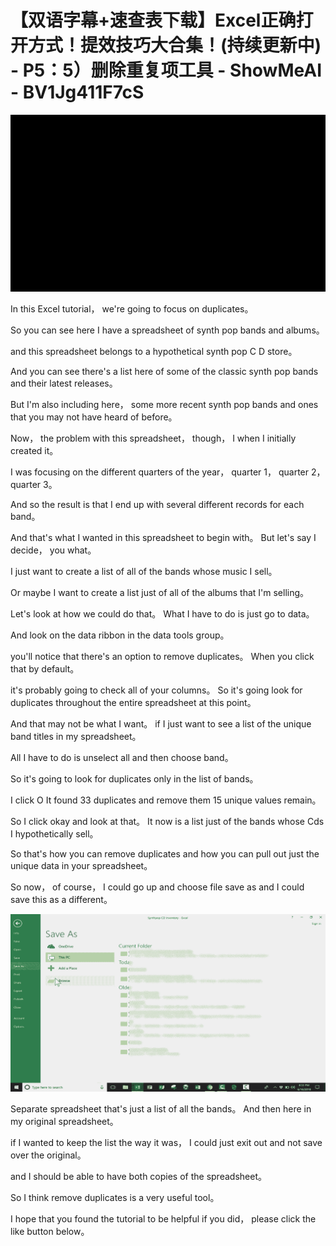 # 【双语字幕+速查表下载】Excel正确打开方式！提效技巧大合集！(持续更新中) - P5：5）删除重复项工具 - ShowMeAI - BV1Jg411F7cS

![](img/f955fa113e72b809ef9ef19a670ec0e3_0.png)

In this Excel tutorial， we're going to focus on duplicates。

 So you can see here I have a spreadsheet of synth pop bands and albums。

 and this spreadsheet belongs to a hypothetical synth pop C D store。

 And you can see there's a list here of some of the classic synth pop bands and their latest releases。

 But I'm also including here， some more recent synth pop bands and ones that you may not have heard of before。

 Now， the problem with this spreadsheet， though， I when I initially created it。

 I was focusing on the different quarters of the year， quarter 1， quarter 2， quarter 3。

 And so the result is that I end up with several different records for each band。

 And that's what I wanted in this spreadsheet to begin with。 But let's say I decide， you what。

 I just want to create a list of all of the bands whose music I sell。

 Or maybe I want to create a list just of all of the albums that I'm selling。

 Let's look at how we could do that。 What I have to do is just go to data。

And look on the data ribbon in the data tools group。

 you'll notice that there's an option to remove duplicates。 When you click that by default。

 it's probably going to check all of your columns。 So it's going look for duplicates throughout the entire spreadsheet at this point。

 And that may not be what I want。 if I just want to see a list of the unique band titles in my spreadsheet。

 All I have to do is unselect all and then choose band。

 So it's going to look for duplicates only in the list of bands。

 I click O It found 33 duplicates and remove them 15 unique values remain。

 So I click okay and look at that。 It now is a list just of the bands whose Cds I hypothetically sell。

 So that's how you can remove duplicates and how you can pull out just the unique data in your spreadsheet。

 So now， of course， I could go up and choose file save as and I could save this as a different。



![](img/f955fa113e72b809ef9ef19a670ec0e3_2.png)

Separate spreadsheet that's just a list of all the bands。 And then here in my original spreadsheet。

 if I wanted to keep the list the way it was， I could just exit out and not save over the original。

 and I should be able to have both copies of the spreadsheet。

So I think remove duplicates is a very useful tool。

 I hope that you found the tutorial to be helpful if you did， please click the like button below。

